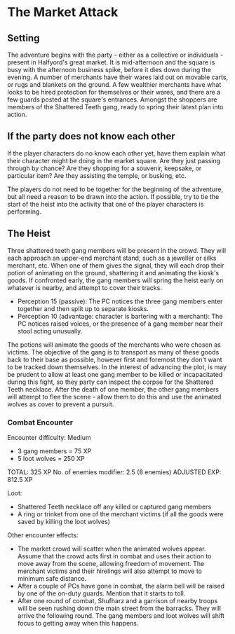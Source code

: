 # The Market Attack

## Setting

The adventure begins with the party - either as a collective or individuals - present in Halfyord's great market.
It is mid-afternoon and the square is busy with the afternoon business spike, before it dies down during the evening.
A number of merchants have their wares laid out on movable carts, or rugs and blankets on the ground.
A few wealthier merchants have what looks to be hired protection for themselves or their wares, and there are a few guards posted at the square's entrances.
Amongst the shoppers are members of the Shattered Teeth gang, ready to spring their latest plan into action.

## If the party does not know each other

If the player characters do no know each other yet, have them explain what their character might be doing in the market square.
Are they just passing through by chance?
Are they shopping for a souvenir, keepsake, or particular item?
Are they assisting the temple, or busking, etc.

The players do not need to be together for the beginning of the adventure, but all need a reason to be drawn into the action.
If possible, try to tie the start of the heist into the activity that one of the player characters is performing.

## The Heist

Three shattered teeth gang members will be present in the crowd.
They will each approach an upper-end merchant stand; such as a jeweller or silks merchant, etc.
When one of them gives the signal, they will each drop their potion of animating on the ground, shattering it and animating the kiosk's goods.
If confronted early, the gang members will spring the heist early on whatever is nearby, and attempt to cover their tracks.

- Perception 15 (passive): The PC notices the three gang members enter together and then split up to separate kiosks.
- Perception 10 (advantage: character is bartering with a merchant): The PC notices raised voices, or the presence of a gang member near their stool acting unusually.

The potions will animate the goods of the merchants who were chosen as victims.
The objective of the gang is to transport as many of these goods back to their base as possible, however first and foremost they don't want to be tracked down themselves.
In the interest of advancing the plot, is may be prudent to allow at least one gang member to be killed or incapacitated during this fight, so they party can inspect the corpse for the Shattered Teeth necklace.
After the death of one member, the other gang members will attempt to flee the scene - allow them to do this and use the animated wolves as cover to prevent a pursuit.

### Combat Encounter

Encounter difficulty: Medium

- 3 gang members = 75 XP
- 5 loot wolves = 250 XP

TOTAL: 325 XP
No. of enemies modifier: 2.5 (8 enemies)
ADJUSTED EXP: 812.5 XP

Loot:

- Shattered Teeth necklace off any killed or captured gang members
- A ring or trinket from one of the merchant victims (if all the goods were saved by killing the loot wolves)

Other encounter effects:

- The market crowd will scatter when the animated wolves appear. Assume that the crowd acts first in combat and uses their action to move away from the scene, allowing freedom of movement. The merchant victims and their hirelings will also attempt to move to minimum safe distance.
- After a couple of PCs have gone in combat, the alarm bell will be raised by one of the on-duty guards. Mention that it starts to toll.
- After one round of combat, Shufharz and a garrison of nearby troops will be seen rushing down the main street from the barracks. They will arrive the following round. The gang members and loot wolves will shift focus to getting away when this happens.
